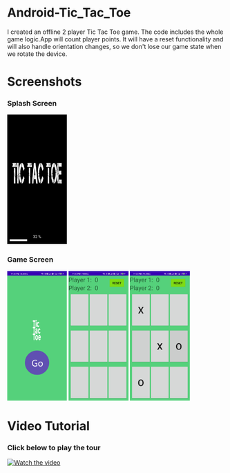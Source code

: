 # Android-Tic_Tac_Toe
I created an offline 2 player Tic Tac Toe game. The code includes the whole game logic.App will count player points.
It will have a reset functionality and will also handle orientation changes, so we don't lose our game state when we rotate the device.

# Screenshots

### Splash Screen
<img src="Screenshot/Splash.jpg" height=300/>

### Game Screen
<img src="Screenshot/1.jpg" height=300/>
<img src="Screenshot/2.jpg" height=300/>
<img src="Screenshot/3.jpg" height=300/>

# Video Tutorial
### Click below to play the tour
[![Watch the video](https://i9.ytimg.com/vi/bXPRoKbJtDY/mq2.jpg?sqp=CPiCnPkF&rs=AOn4CLA6mPiM4Amdf19DDH4lG4Dor2RGqg)](https://youtu.be/bXPRoKbJtDY)
